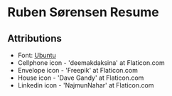 # Ruben Sørensen Resume

## Attributions
- Font: [Ubuntu](https://fonts.google.com/specimen/Ubuntu)
- Cellphone icon - 'deemakdaksina' at Flaticon.com
- Envelope icon - 'Freepik' at Flaticon.com
- House icon - 'Dave Gandy' at Flaticon.com
- Linkedin icon - 'NajmunNahar' at Flaticon.com
